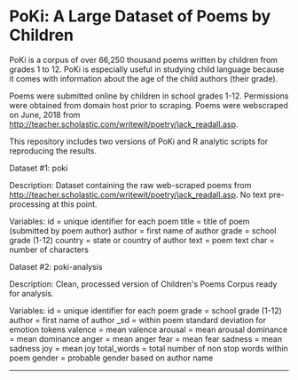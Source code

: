 # PoKi: A Large Dataset of Poems by Children
PoKi is a corpus of over 66,250 thousand poems written by children from grades 1 to 12. PoKi is especially useful in studying child language  because it comes with information about the age of the child authors (their grade). 

Poems were submitted online by children in school grades 1-12. Permissions were obtained from
domain host prior to scraping. Poems were webscraped on June, 2018 from http://teacher.scholastic.com/writewit/poetry/jack_readall.asp.

This repository includes two versions of PoKi and R analytic scripts for reproducing the results.

Dataset #1: poki

Description: Dataset containing the raw web-scraped poems from http://teacher.scholastic.com/writewit/poetry/jack_readall.asp. No text pre-processing at this point.

Variables:
id = unique identifier for each poem
title = title of poem (submitted by poem author)
author = first name of author
grade = school grade (1-12)
country = state or country of author
text = poem text
char = number of characters


Dataset #2: poki-analysis

Description: Clean, processed version of Children's Poems Corpus ready for analysis.

Variables:
id = unique identifier for each poem
grade = school grade (1-12)
author = first name of author
\_sd = within poem standard deviation for emotion tokens
valence = mean valence
arousal = mean arousal
dominance = mean dominance
anger = mean anger
fear = mean fear
sadness = mean sadness
joy = mean joy
total_words = total number of non stop words within poem
gender = probable gender based on author name

---

